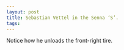 ```yaml
---
layout: post
title: Sebastian Vettel in the Senna ‘S’.
tags: 
---
```

Notice how he unloads the front-right tire.

